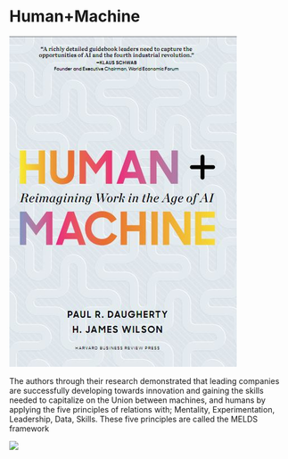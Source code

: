 # Human+Machine

![image](https://github.com/JonathanJuez/Human-plus-Machine/blob/main/human.JPG)

The authors through their research demonstrated that leading companies are successfully developing towards innovation and gaining the skills needed to capitalize on the Union between machines, and humans by applying the five principles of relations with; Mentality, Experimentation, Leadership, Data, Skills. These five principles are called the MELDS framework

[![](http://img.youtube.com/vi/v=3ReIWtrE0rU/0.jpg)](https://www.youtube.com/watch?v=3ReIWtrE0rU "")

